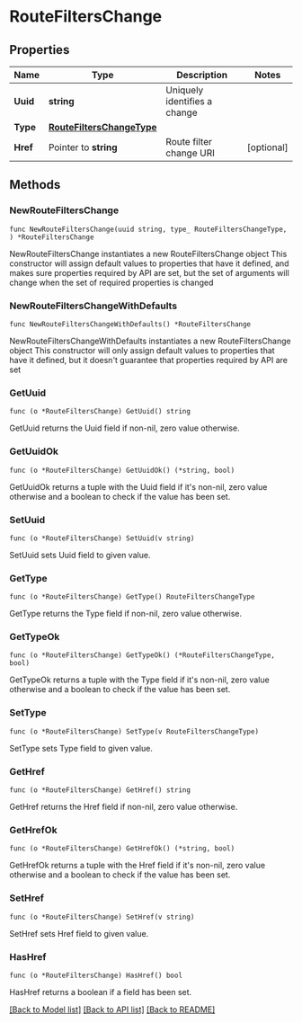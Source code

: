 # RouteFiltersChange

## Properties

Name | Type | Description | Notes
------------ | ------------- | ------------- | -------------
**Uuid** | **string** | Uniquely identifies a change | 
**Type** | [**RouteFiltersChangeType**](RouteFiltersChangeType.md) |  | 
**Href** | Pointer to **string** | Route filter change URI | [optional] 

## Methods

### NewRouteFiltersChange

`func NewRouteFiltersChange(uuid string, type_ RouteFiltersChangeType, ) *RouteFiltersChange`

NewRouteFiltersChange instantiates a new RouteFiltersChange object
This constructor will assign default values to properties that have it defined,
and makes sure properties required by API are set, but the set of arguments
will change when the set of required properties is changed

### NewRouteFiltersChangeWithDefaults

`func NewRouteFiltersChangeWithDefaults() *RouteFiltersChange`

NewRouteFiltersChangeWithDefaults instantiates a new RouteFiltersChange object
This constructor will only assign default values to properties that have it defined,
but it doesn't guarantee that properties required by API are set

### GetUuid

`func (o *RouteFiltersChange) GetUuid() string`

GetUuid returns the Uuid field if non-nil, zero value otherwise.

### GetUuidOk

`func (o *RouteFiltersChange) GetUuidOk() (*string, bool)`

GetUuidOk returns a tuple with the Uuid field if it's non-nil, zero value otherwise
and a boolean to check if the value has been set.

### SetUuid

`func (o *RouteFiltersChange) SetUuid(v string)`

SetUuid sets Uuid field to given value.


### GetType

`func (o *RouteFiltersChange) GetType() RouteFiltersChangeType`

GetType returns the Type field if non-nil, zero value otherwise.

### GetTypeOk

`func (o *RouteFiltersChange) GetTypeOk() (*RouteFiltersChangeType, bool)`

GetTypeOk returns a tuple with the Type field if it's non-nil, zero value otherwise
and a boolean to check if the value has been set.

### SetType

`func (o *RouteFiltersChange) SetType(v RouteFiltersChangeType)`

SetType sets Type field to given value.


### GetHref

`func (o *RouteFiltersChange) GetHref() string`

GetHref returns the Href field if non-nil, zero value otherwise.

### GetHrefOk

`func (o *RouteFiltersChange) GetHrefOk() (*string, bool)`

GetHrefOk returns a tuple with the Href field if it's non-nil, zero value otherwise
and a boolean to check if the value has been set.

### SetHref

`func (o *RouteFiltersChange) SetHref(v string)`

SetHref sets Href field to given value.

### HasHref

`func (o *RouteFiltersChange) HasHref() bool`

HasHref returns a boolean if a field has been set.


[[Back to Model list]](../README.md#documentation-for-models) [[Back to API list]](../README.md#documentation-for-api-endpoints) [[Back to README]](../README.md)


